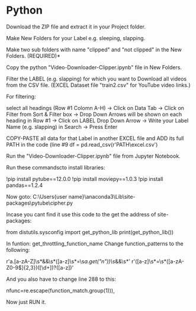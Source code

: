 # Python

Download the ZIP file and extract it in your Project folder.

Make New Folders for your Label e.g. sleeping, slapping.

Make two sub folders with name "clipped" and "not clipped" in the New Folders. (REQUIRED)*

Copy the python "Video-Downloader-Clipper.ipynb" file in New Folders.

Filter the LABEL (e.g. slapping) for which you want to Download all videos from the CSV file. (EXCEL Dataset file "train2.csv" for YouTube video links.)

For filtering:

select all headings (Row #1 Colomn A-H) -> Click on Data Tab -> Click on Filter from Sort & Filter box -> Drop Down Arrows will be shown on each heading in Row #1 -> Click on LABEL Drop Down Arrow -> Write your Label Name (e.g. slapping) in Search -> Press Enter

COPY-PASTE all data for that Label in another EXCEL file and ADD its full PATH in the code (line #9 df = pd.read_csv(r'PATH\excel.csv') 

Run the "Video-Downloader-Clipper.ipynb" file from Jupyter Notebook.

Run these commandscto install libraries:

!pip install pytube==12.0.0
!pip install moviepy==1.0.3
!pip install pandas==1.2.4 

Now goto: C:\Users\{user name}\anaconda3\Lib\site-packages\pytube\cipher.py

Incase you cant find it use this code to the get the address of site-packages:

from distutils.sysconfig import get_python_lib
print(get_python_lib())

In funtion: get_throttling_function_name
Change function_patterns to the following:

r'a\.[a-zA-Z]\s*&&\s*\([a-z]\s*=\s*a\.get\("n"\)\)\s*&&\s*'
r'\([a-z]\s*=\s*([a-zA-Z0-9$]{2,3})(\[\d+\])?\([a-z]\)'

And you also have to change line 288 to this:

nfunc=re.escape(function_match.group(1))),

Now just RUN it.

